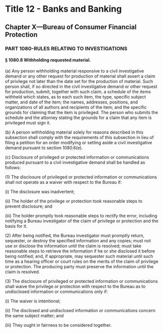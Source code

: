 
# Title 12 - Banks and Banking
## Chapter X—Bureau of Consumer Financial Protection
### PART 1080-RULES RELATING TO INVESTIGATIONS
#### § 1080.8 Withholding requested material.

(a) Any person withholding material responsive to a civil investigative demand or any other request for production of material shall assert a claim of privilege not later than the date set for the production of material. Such person shall, if so directed in the civil investigative demand or other request for production, submit, together with such claim, a schedule of the items withheld which states, as to each such item, the type, specific subject matter, and date of the item; the names, addresses, positions, and organizations of all authors and recipients of the item; and the specific grounds for claiming that the item is privileged. The person who submits the schedule and the attorney stating the grounds for a claim that any item is privileged must sign it.

(b) A person withholding material solely for reasons described in this subsection shall comply with the requirements of this subsection in lieu of filing a petition for an order modifying or setting aside a civil investigative demand pursuant to section 1080.6(e).

(c) Disclosure of privileged or protected information or communications produced pursuant to a civil investigative demand shall be handled as follows:

(1) The disclosure of privileged or protected information or communications shall not operate as a waiver with respect to the Bureau if:

(i) The disclosure was inadvertent;

(ii) The holder of the privilege or protection took reasonable steps to prevent disclosure; and

(iii) The holder promptly took reasonable steps to rectify the error, including notifying a Bureau investigator of the claim of privilege or protection and the basis for it.

(2) After being notified, the Bureau investigator must promptly return, sequester, or destroy the specified information and any copies; must not use or disclose the information until the claim is resolved; must take reasonable steps to retrieve the information if he or she disclosed it before being notified; and, if appropriate, may sequester such material until such time as a hearing officer or court rules on the merits of the claim of privilege or protection. The producing party must preserve the information until the claim is resolved.

(3) The disclosure of privileged or protected information or communications shall waive the privilege or protection with respect to the Bureau as to undisclosed information or communications only if:

(i) The waiver is intentional;

(ii) The disclosed and undisclosed information or communications concern the same subject matter; and

(iii) They ought in fairness to be considered together.
